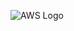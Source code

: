 ![AWS Logo](https://upload.wikimedia.org/wikipedia/commons/thumb/9/93/Amazon_Web_Services_Logo.svg/1200px-Amazon_Web_Services_Logo.svg.png)
